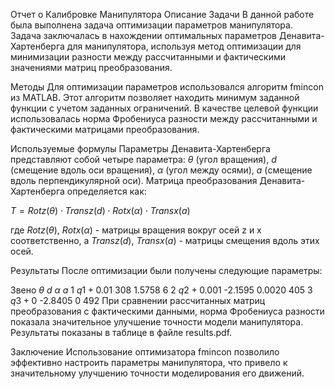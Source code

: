 Отчет о Калибровке Манипулятора
Описание Задачи
В данной работе была выполнена задача оптимизации параметров манипулятора. Задача заключалась в нахождении оптимальных параметров Денавита-Хартенберга для манипулятора, используя метод оптимизации для минимизации разности между рассчитанными и фактическими значениями матриц преобразования.

Методы
Для оптимизации параметров использовался алгоритм fmincon из MATLAB. Этот алгоритм позволяет находить минимум заданной функции с учетом заданных ограничений. В качестве целевой функции использовалась норма Фробениуса разности между рассчитанными и фактическими матрицами преобразования.

Используемые формулы
Параметры Денавита-Хартенберга представляют собой четыре параметра: $\theta$ (угол вращения), $d$ (смещение вдоль оси вращения), $\alpha$ (угол между осями), $a$ (смещение вдоль перпендикулярной оси). Матрица преобразования Денавита-Хартенберга определяется как:

$T = Rotz(\theta) \cdot Transz(d) \cdot Rotx(\alpha) \cdot Transx(a)$

где $Rotz(\theta)$, $Rotx(\alpha)$ - матрицы вращения вокруг осей z и x соответственно, а $Transz(d)$, $Transx(a)$ - матрицы смещения вдоль этих осей.

Результаты
После оптимизации были получены следующие параметры:

Звено	$\theta$	$d$	$\alpha$	$a$
1	$q1 + 0.01$	308	1.5758	6
2	$q2 + 0.001$	-2.1595	0.0020	405
3	$q3 + 0$	-2.8405	0	492
При сравнении рассчитанных матриц преобразования с фактическими данными, норма Фробениуса разности показала значительное улучшение точности модели манипулятора. Результаты показаны в таблице в файле results.pdf.

Заключение
Использование оптимизатора fmincon позволило эффективно настроить параметры манипулятора, что привело к значительному улучшению точности моделирования его движений.
